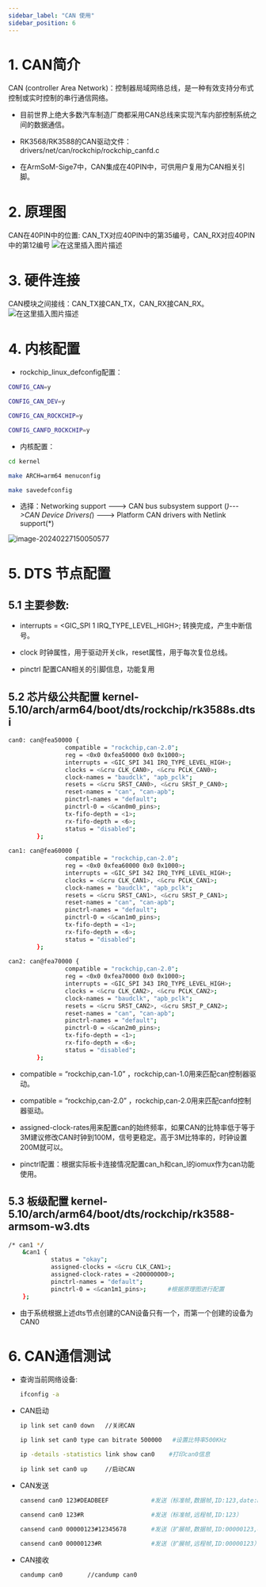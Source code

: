 ```yaml
---
sidebar_label: "CAN 使用"
sidebar_position: 6
---
```


# 1. CAN简介

CAN (controller Area Network)：控制器局域网络总线，是一种有效支持分布式控制或实时控制的串行通信网络。

- 目前世界上绝大多数汽车制造厂商都采用CAN总线来实现汽车内部控制系统之间的数据通信。

- RK3568/RK3588的CAN驱动文件：drivers/net/can/rockchip/rockchip_canfd.c

- 在ArmSoM-Sige7中，CAN集成在40PIN中，可供用户复用为CAN相关引脚。

# 2. 原理图
CAN在40PIN中的位置: CAN_TX对应40PIN中的第35编号，CAN_RX对应40PIN中的第12编号
![在这里插入图片描述](https://img-blog.csdnimg.cn/direct/4718d0b1ce814b36aecf2928484ab6ed.png)

# 3. 硬件连接
CAN模块之间接线：CAN_TX接CAN_TX，CAN_RX接CAN_RX。
![在这里插入图片描述](https://img-blog.csdnimg.cn/direct/28ef052b9ae740249ae37be5eb5a40ab.png)


# 4. 内核配置
- rockchip_linux_defconfig配置：

```bash
CONFIG_CAN=y

CONFIG_CAN_DEV=y

CONFIG_CAN_ROCKCHIP=y

CONFIG_CANFD_ROCKCHIP=y
```
- 内核配置：
```bash
cd kernel

make ARCH=arm64 menuconfig

make savedefconfig
```
- 选择：Networking support ---> CAN bus subsystem support (*)--->CAN Device Drivers(*) ---> Platform CAN drivers with Netlink support(*)

![image-20240227150050577](C:\Users\zhouxp\AppData\Roaming\Typora\typora-user-images\image-20240227150050577.png)

# 5. DTS 节点配置
## 5.1 主要参数:

- interrupts = <GIC_SPI 1 IRQ_TYPE_LEVEL_HIGH>;
转换完成，产生中断信号。

- clock
时钟属性，用于驱动开关clk，reset属性，用于每次复位总线。

- pinctrl
配置CAN相关的引脚信息，功能复用
## 5.2 芯片级公共配置 kernel-5.10/arch/arm64/boot/dts/rockchip/rk3588s.dtsi


```bash
can0: can@fea50000 {
	            compatible = "rockchip,can-2.0";
	            reg = <0x0 0xfea50000 0x0 0x1000>;
	            interrupts = <GIC_SPI 341 IRQ_TYPE_LEVEL_HIGH>;
	            clocks = <&cru CLK_CAN0>, <&cru PCLK_CAN0>;
	            clock-names = "baudclk", "apb_pclk";
	            resets = <&cru SRST_CAN0>, <&cru SRST_P_CAN0>;
	            reset-names = "can", "can-apb";
	            pinctrl-names = "default";
	            pinctrl-0 = <&can0m0_pins>;
	            tx-fifo-depth = <1>;
	            rx-fifo-depth = <6>;
	            status = "disabled";
	    };
	
can1: can@fea60000 {
	            compatible = "rockchip,can-2.0";
	            reg = <0x0 0xfea60000 0x0 0x1000>;
	            interrupts = <GIC_SPI 342 IRQ_TYPE_LEVEL_HIGH>;
	            clocks = <&cru CLK_CAN1>, <&cru PCLK_CAN1>;
	            clock-names = "baudclk", "apb_pclk";
	            resets = <&cru SRST_CAN1>, <&cru SRST_P_CAN1>;
	            reset-names = "can", "can-apb";
	            pinctrl-names = "default";
	            pinctrl-0 = <&can1m0_pins>;
	            tx-fifo-depth = <1>;
	            rx-fifo-depth = <6>;
	            status = "disabled";
	    };
	
can2: can@fea70000 {
	            compatible = "rockchip,can-2.0";
	            reg = <0x0 0xfea70000 0x0 0x1000>;
	            interrupts = <GIC_SPI 343 IRQ_TYPE_LEVEL_HIGH>;
	            clocks = <&cru CLK_CAN2>, <&cru PCLK_CAN2>;
	            clock-names = "baudclk", "apb_pclk";
	            resets = <&cru SRST_CAN2>, <&cru SRST_P_CAN2>;
	            reset-names = "can", "can-apb";
	            pinctrl-names = "default";
	            pinctrl-0 = <&can2m0_pins>;
	            tx-fifo-depth = <1>;
	            rx-fifo-depth = <6>;
	            status = "disabled";
	    };
```

- compatible = “rockchip,can-1.0” ，rockchip,can-1.0用来匹配can控制器驱动。

- compatible = “rockchip,can-2.0” ，rockchip,can-2.0用来匹配canfd控制器驱动。

- assigned-clock-rates用来配置can的始终频率，如果CAN的比特率低于等于3M建议修改CAN时钟到100M，信号更稳定。高于3M比特率的，时钟设置200M就可以。

- pinctrl配置：根据实际板卡连接情况配置can_h和can_l的iomux作为can功能使用。

## 5.3 板级配置 kernel-5.10/arch/arm64/boot/dts/rockchip/rk3588-armsom-w3.dts

```bash
/* can1 */
	&can1 {
	        status = "okay";
	        assigned-clocks = <&cru CLK_CAN1>;
	        assigned-clock-rates = <200000000>;
	        pinctrl-names = "default";
	        pinctrl-0 = <&can1m1_pins>;      #根据原理图进行配置
	};
```

- 由于系统根据上述dts节点创建的CAN设备只有一个，而第一个创建的设备为CAN0

# 6. CAN通信测试
- 查询当前⽹络设备:

	```bash
	ifconfig -a
	```

- CAN启动
	```bash
	ip link set can0 down   //关闭CAN
	
	ip link set can0 type can bitrate 500000   #设置⽐特率500KHz
	
	ip -details -statistics link show can0    #打印can0信息
	 
	ip link set can0 up     //启动CAN
- CAN发送

	```bash
	cansend can0 123#DEADBEEF            #发送（标准帧,数据帧,ID:123,date:DEADBEEF）
	
	cansend can0 123#R                   #发送（标准帧,远程帧,ID:123）
	  
	cansend can0 00000123#12345678       #发送（扩展帧,数据帧,ID:00000123,date:DEADBEEF）
	
	cansend can0 00000123#R              #发送（扩展帧,远程帧,ID:00000123）
	```
- CAN接收

	```bash
	candump can0       //candump can0
	```